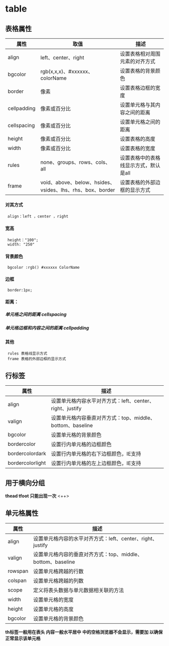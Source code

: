 # table

## 表格属性

| **属性**    | **取值**                                                  | **描述**                              |
| ----------- | --------------------------------------------------------- | ------------------------------------- |
| align       | left、center、right                                       | 设置表格相对周围元素的对齐方式        |
| bgcolor     | rgb(x,x,x)、#xxxxxx、colorName                            | 设置表格的背景颜色                    |
| border      | 像素                                                      | 设置表格边框的宽度                    |
| cellpadding | 像素或百分比                                              | 设置单元格与其内容之间的距离          |
| cellspacing | 像素或百分比                                              | 设置单元格之间的距离                  |
| height      | 像素或百分比                                              | 设置表格的高度                        |
| width       | 像素或百分比                                              | 设置表格的宽度                        |
| rules       | none、groups、rows、cols、all                             | 设置表格中的表格线显示方式，默认是all |
| frame       | void、above、below、hsides、vsides、lhs、rhs、box、border | 设置表格的外部边框的显示方式          |

#### 对其方式
     align：left ，center ，right
#### 宽高   
     height："100";
     width: "250"
#### 背景颜色
     bgcolor :rgb() #xxxxxx ColorName
#### 边框
     border:1px;
#### 距离：
#####    单元格之间的距离  cellspacing
#####    单元格边框和内容之间的距离 cellpadding
#### 其他
     rules 表格线显示方式
     frame 表格的外部边框的显示方式   

## 行标签

| **属性**         | **描述**                                                  |
| ---------------- | --------------------------------------------------------- |
| align            | 设置单元格内容水平对齐方式：left、center、right、justify  |
| valign           | 设置单元格内容垂直对齐方式：top、middle、bottom、baseline |
| bgcolor          | 设置单元格的背景颜色                                      |
| bordercolor      | 设置行内单元格的边框颜色                                  |
| bordercolordark  | 设置行内单元格的右下边框颜色，IE支持                      |
| bordercolorlight | 设置行内单元格的左上边框颜色，IE支持                      |

## <thead> <tfoot> <tbody> <caption> 用于横向分组
**thead tfoot 只能出现一次** <++>

## 单元格属性

| **属性** | **描述**                                                    |
| -------- | ----------------------------------------------------------- |
| align    | 设置单元格内容的水平对齐方式：left、center、right、justify  |
| valign   | 设置单元格内容的垂直对齐方式：top、middle、bottom、baseline |
| rowspan  | 设置单元格跨越的行数                                        |
| colspan  | 设置单元格跨越的列数                                        |
| scope    | 定义将表头数据与单元数据相关联的方法                        |
| width    | 设置单元格的宽度                                            |
| height   | 设置单元格的高度                                            |
| bgcolor  | 设置单元格的背景颜色                                        |

**th标签一般用在表头 内容一般水平居中** 
**<th> <th> 中的空格浏览器不会显示，需要加&nbsp;以确保正常显示该单元格** 

## 